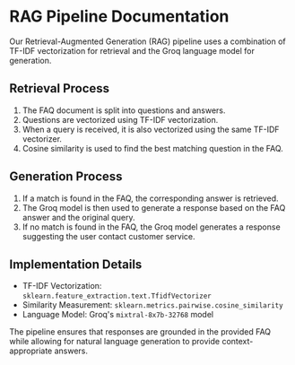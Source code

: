 # RAG Pipeline Documentation

Our Retrieval-Augmented Generation (RAG) pipeline uses a combination of TF-IDF vectorization for retrieval and the Groq language model for generation.

## Retrieval Process

1. The FAQ document is split into questions and answers.
2. Questions are vectorized using TF-IDF vectorization.
3. When a query is received, it is also vectorized using the same TF-IDF vectorizer.
4. Cosine similarity is used to find the best matching question in the FAQ.

## Generation Process

1. If a match is found in the FAQ, the corresponding answer is retrieved.
2. The Groq model is then used to generate a response based on the FAQ answer and the original query.
3. If no match is found in the FAQ, the Groq model generates a response suggesting the user contact customer service.

## Implementation Details

- TF-IDF Vectorization: `sklearn.feature_extraction.text.TfidfVectorizer`
- Similarity Measurement: `sklearn.metrics.pairwise.cosine_similarity`
- Language Model: Groq's `mixtral-8x7b-32768` model

The pipeline ensures that responses are grounded in the provided FAQ while allowing for natural language generation to provide context-appropriate answers.